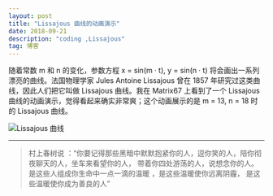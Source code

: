 ```yaml
---
layout: post
title: "Lissajous 曲线的动画演示"
date: 2018-09-21 
description: "coding ,Lissajous"
tag: 博客
---   
```




随着常数 m 和 n 的变化，参数方程 x = sin(m · t), y = sin(n · t) 将会画出一系列漂亮的曲线。法国物理学家 Jules Antoine Lissajous 曾在 1857 年研究过这类曲线，因此人们把它叫做 Lissajous 曲线。我在 Matrix67 上看到了一个 Lissajous曲线的动画演示，觉得看起来确实非常爽；这个动画展示的是 m = 13, n = 18 时的 Lissajous 曲线。

![Lissajous 曲线][1]


  [1]: http://www.matrix67.com/blogimage_2016/201610181.gif


     
----------
>  村上春树说 ：“你要记得那些黑暗中默默抱紧你的人，逗你笑的人，陪你彻夜聊天的人，坐车来看望你的人， 带着你四处游荡的人，说想念你的人。是这些人组成你生命中一点一滴的温暖 ，是这些温暖使你远离阴霾，  是这些温暖使你成为善良的人” ​​​



